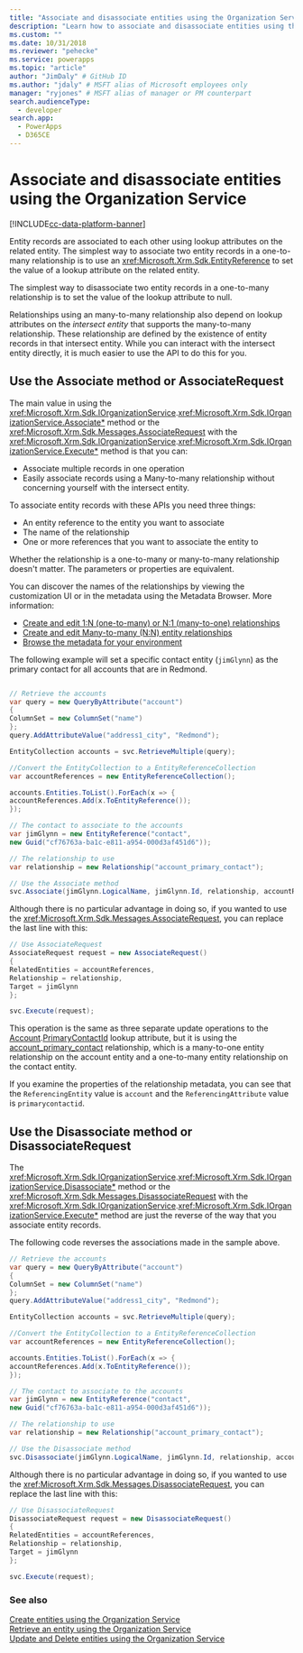 ```yaml
---
title: "Associate and disassociate entities using the Organization Service (Microsoft Dataverse) | Microsoft Docs" # Intent and product brand in a unique string of 43-59 chars including spaces
description: "Learn how to associate and disassociate entities using the Organization Service" # 115-145 characters including spaces. This abstract displays in the search result.
ms.custom: ""
ms.date: 10/31/2018
ms.reviewer: "pehecke"
ms.service: powerapps
ms.topic: "article"
author: "JimDaly" # GitHub ID
ms.author: "jdaly" # MSFT alias of Microsoft employees only
manager: "ryjones" # MSFT alias of manager or PM counterpart
search.audienceType: 
  - developer
search.app: 
  - PowerApps
  - D365CE
---
```

# Associate and disassociate entities using the Organization Service

[!INCLUDE[cc-data-platform-banner](../../../includes/cc-data-platform-banner.md)]

Entity records are associated to each other using lookup attributes on the related entity. The simplest way to associate two entity records in a one-to-many relationship is to use an <xref:Microsoft.Xrm.Sdk.EntityReference> to set the value of a lookup attribute on the related entity.

The simplest way to disassociate two entity records in a one-to-many relationship is to set the value of the lookup attribute to null.

Relationships using an many-to-many relationship also depend on lookup attributes on the *intersect entity* that supports the many-to-many relationship. These relationship are defined by the existence of entity records in that intersect entity. While you can interact with the intersect entity directly, it is much easier to use the API to do this for you.

## Use the Associate method or AssociateRequest

The main value in using the <xref:Microsoft.Xrm.Sdk.IOrganizationService>.<xref:Microsoft.Xrm.Sdk.IOrganizationService.Associate*> method or the <xref:Microsoft.Xrm.Sdk.Messages.AssociateRequest> with the <xref:Microsoft.Xrm.Sdk.IOrganizationService>.<xref:Microsoft.Xrm.Sdk.IOrganizationService.Execute*> method is that you can:

- Associate multiple records in one operation
- Easily associate records using a Many-to-many relationship without concerning yourself with the intersect entity.

To associate entity records with these APIs you need three things:

- An entity reference to the entity you want to associate
- The name of the relationship
- One or more references that you want to associate the entity to

Whether the relationship is a one-to-many or many-to-many relationship doesn't matter. The parameters or properties are equivalent.

You can discover the names of the relationships by viewing the customization UI or in the metadata using the Metadata Browser. 
More information: 

- [Create and edit 1:N (one-to-many) or N:1 (many-to-one) relationships](../../../maker/data-platform/create-edit-1n-relationships.md)
- [Create and edit Many-to-many (N:N) entity relationships](../../../maker/data-platform/create-edit-nn-relationships.md)
- [Browse the metadata for your environment](../browse-your-metadata.md)

The following example will set a specific contact entity (`jimGlynn`) as the primary contact for all accounts that are in Redmond.


```csharp

// Retrieve the accounts
var query = new QueryByAttribute("account")
{
ColumnSet = new ColumnSet("name")
};
query.AddAttributeValue("address1_city", "Redmond");

EntityCollection accounts = svc.RetrieveMultiple(query);

//Convert the EntityCollection to a EntityReferenceCollection
var accountReferences = new EntityReferenceCollection();

accounts.Entities.ToList().ForEach(x => {
accountReferences.Add(x.ToEntityReference());
});

// The contact to associate to the accounts
var jimGlynn = new EntityReference("contact", 
new Guid("cf76763a-ba1c-e811-a954-000d3af451d6"));

// The relationship to use
var relationship = new Relationship("account_primary_contact");

// Use the Associate method
svc.Associate(jimGlynn.LogicalName, jimGlynn.Id, relationship, accountReferences);
```
Although there is no particular advantage in doing so, if you wanted to use the <xref:Microsoft.Xrm.Sdk.Messages.AssociateRequest>, you can replace the last line with this:


```csharp
// Use AssociateRequest
AssociateRequest request = new AssociateRequest()
{
RelatedEntities = accountReferences,
Relationship = relationship,
Target = jimGlynn
};

svc.Execute(request);
```

This operation is the same as three separate update operations to the [Account](../reference/entities/account.md).[PrimaryContactId](../reference/entities/account.md#BKMK_PrimaryContactId) lookup attribute, but it is using the [account_primary_contact](../reference/entities/contact.md#BKMK_account_primary_contact) relationship, which is a many-to-one entity relationship on the account entity and a one-to-many entity relationship on the contact entity.

If you examine the properties of the relationship metadata, you can see that the `ReferencingEntity` value is `account` and the `ReferencingAttribute` value is `primarycontactid`.


## Use the Disassociate method or DisassociateRequest

The <xref:Microsoft.Xrm.Sdk.IOrganizationService>.<xref:Microsoft.Xrm.Sdk.IOrganizationService.Disassociate*> method or the <xref:Microsoft.Xrm.Sdk.Messages.DisassociateRequest> with the <xref:Microsoft.Xrm.Sdk.IOrganizationService>.<xref:Microsoft.Xrm.Sdk.IOrganizationService.Execute*> method are just the reverse of the way that you associate entity records.

The following code reverses the associations made in the sample above.


```csharp
// Retrieve the accounts
var query = new QueryByAttribute("account")
{
ColumnSet = new ColumnSet("name")
};
query.AddAttributeValue("address1_city", "Redmond");

EntityCollection accounts = svc.RetrieveMultiple(query);

//Convert the EntityCollection to a EntityReferenceCollection
var accountReferences = new EntityReferenceCollection();

accounts.Entities.ToList().ForEach(x => {
accountReferences.Add(x.ToEntityReference());
});

// The contact to associate to the accounts
var jimGlynn = new EntityReference("contact", 
new Guid("cf76763a-ba1c-e811-a954-000d3af451d6"));

// The relationship to use
var relationship = new Relationship("account_primary_contact");

// Use the Disassociate method
svc.Disassociate(jimGlynn.LogicalName, jimGlynn.Id, relationship, accountReferences);
```
Although there is no particular advantage in doing so, if you wanted to use the <xref:Microsoft.Xrm.Sdk.Messages.DisassociateRequest>, you can replace the last line with this:

```csharp
// Use DisassociateRequest
DisassociateRequest request = new DisassociateRequest()
{
RelatedEntities = accountReferences,
Relationship = relationship,
Target = jimGlynn
};

svc.Execute(request);
```

### See also

[Create entities using the Organization Service](entity-operations-create.md)<br />
[Retrieve an entity using the Organization Service](entity-operations-retrieve.md)<br />
[Update and Delete entities using the Organization Service](entity-operations-update-delete.md)<br />
